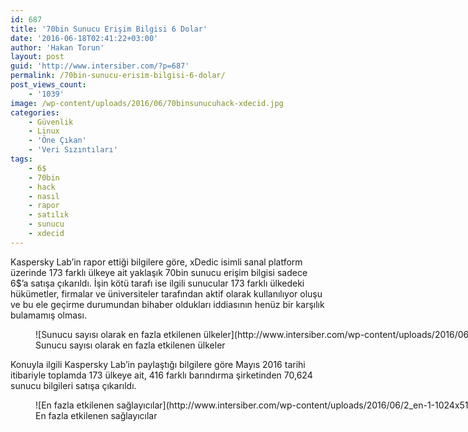 ```yaml
---
id: 687
title: '70bin Sunucu Erişim Bilgisi 6 Dolar'
date: '2016-06-18T02:41:22+03:00'
author: 'Hakan Torun'
layout: post
guid: 'http://www.intersiber.com/?p=687'
permalink: /70bin-sunucu-erisim-bilgisi-6-dolar/
post_views_count:
    - '1039'
image: /wp-content/uploads/2016/06/70binsunucuhack-xdecid.jpg
categories:
    - Güvenlik
    - Linux
    - 'Öne Çıkan'
    - 'Veri Sızıntıları'
tags:
    - 6$
    - 70bin
    - hack
    - nasıl
    - rapor
    - satılık
    - sunucu
    - xdecid
---
```


Kaspersky Lab’in rapor ettiği bilgilere göre, xDedic isimli sanal platform üzerinde 173 farklı ülkeye ait yaklaşık 70bin sunucu erişim bilgisi sadece 6$’a satışa çıkarıldı. İşin kötü tarafı ise ilgili sunucular 173 farklı ülkedeki hükümetler, firmalar ve üniversiteler tarafından aktif olarak kullanılıyor oluşu ve bu ele geçirme durumundan bihaber oldukları iddiasının henüz bir karşılık bulamamış olması.

<figure aria-describedby="caption-attachment-688" class="wp-caption aligncenter" id="attachment_688" style="width: 1024px">![Sunucu sayısı olarak en fazla etkilenen ülkeler](http://www.intersiber.com/wp-content/uploads/2016/06/5_en-1024x720.png)<figcaption class="wp-caption-text" id="caption-attachment-688">Sunucu sayısı olarak en fazla etkilenen ülkeler</figcaption></figure>

Konuyla ilgili Kaspersky Lab’in paylaştığı bilgilere göre Mayıs 2016 tarihi itibariyle toplamda 173 ülkeye ait, 416 farklı barındırma şirketinden 70,624 sunucu bilgileri satışa çıkarıldı.

<figure aria-describedby="caption-attachment-689" class="wp-caption aligncenter" id="attachment_689" style="width: 1024px">![En fazla etkilenen sağlayıcılar](http://www.intersiber.com/wp-content/uploads/2016/06/2_en-1-1024x512.png)<figcaption class="wp-caption-text" id="caption-attachment-689">En fazla etkilenen sağlayıcılar</figcaption></figure>